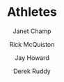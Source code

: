 ---
layout: video
video_source: athletes.mp4
title: Athletes
home: yes
author:
  - Janet Champ
  - Rick McQuiston
  - Jay Howard
  - Derek Ruddy
credits:
  - Loaded Pictures, Director
  - Janet Champ, Creative Director/Writer
  - Rick McQuiston, Creative Director/Art Director
  - Jay Howard, Producer
  - Derek Ruddy, Producer
---